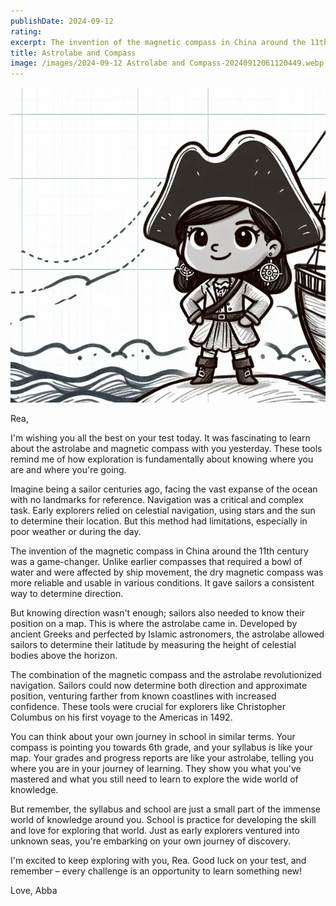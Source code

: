 ```yaml
---
publishDate: 2024-09-12
rating: 
excerpt: The invention of the magnetic compass in China around the 11th century was a game-changer, giving sailors a consistent way to determine direction.
title: Astrolabe and Compass
image: /images/2024-09-12 Astrolabe and Compass-20240912061120449.webp
---
```

![center|300](../../assets/images/2024-09-12%20Astrolabe%20and%20Compass-20240912061120449.webp)

Rea,

I'm wishing you all the best on your test today. It was fascinating to learn about the astrolabe and magnetic compass with you yesterday. These tools remind me of how exploration is fundamentally about knowing where you are and where you're going.

Imagine being a sailor centuries ago, facing the vast expanse of the ocean with no landmarks for reference. Navigation was a critical and complex task. Early explorers relied on celestial navigation, using stars and the sun to determine their location. But this method had limitations, especially in poor weather or during the day.

The invention of the magnetic compass in China around the 11th century was a game-changer. Unlike earlier compasses that required a bowl of water and were affected by ship movement, the dry magnetic compass was more reliable and usable in various conditions. It gave sailors a consistent way to determine direction.

But knowing direction wasn't enough; sailors also needed to know their position on a map. This is where the astrolabe came in. Developed by ancient Greeks and perfected by Islamic astronomers, the astrolabe allowed sailors to determine their latitude by measuring the height of celestial bodies above the horizon.

The combination of the magnetic compass and the astrolabe revolutionized navigation. Sailors could now determine both direction and approximate position, venturing farther from known coastlines with increased confidence. These tools were crucial for explorers like Christopher Columbus on his first voyage to the Americas in 1492.

You can think about your own journey in school in similar terms. Your compass is pointing you towards 6th grade, and your syllabus is like your map. Your grades and progress reports are like your astrolabe, telling you where you are in your journey of learning. They show you what you've mastered and what you still need to learn to explore the wide world of knowledge.

But remember, the syllabus and school are just a small part of the immense world of knowledge around you. School is practice for developing the skill and love for exploring that world. Just as early explorers ventured into unknown seas, you're embarking on your own journey of discovery.

I'm excited to keep exploring with you, Rea. Good luck on your test, and remember – every challenge is an opportunity to learn something new!

Love,
Abba
